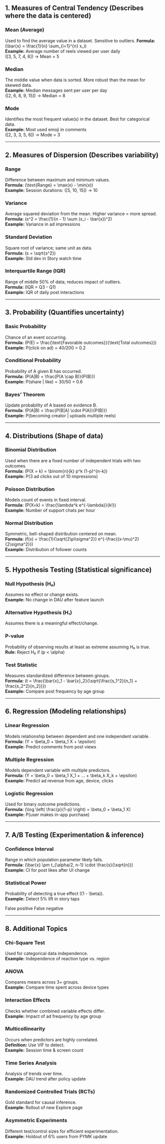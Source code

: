 ## 1. Measures of Central Tendency (Describes where the data is centered)

### Mean (Average)

Used to find the average value in a dataset. Sensitive to outliers.
**Formula:** \(\bar{x} = \frac{1}{n} \sum_{i=1}^{n} x_i\)\
**Example:** Average number of reels viewed per user daily\
\([3, 5, 7, 4, 6]\) → Mean = 5

### Median

The middle value when data is sorted. More robust than the mean for skewed data.\
**Example:** Median messages sent per user per day\
\([2, 6, 8, 9, 15]\) → Median = 8

### Mode

Identifies the most frequent value(s) in the dataset. Best for categorical data.\
**Example:** Most used emoji in comments\
\([2, 3, 3, 5, 6]\) → Mode = 3

---

## 2. Measures of Dispersion (Describes variability)

### Range

Difference between maximum and minimum values.\
**Formula:** \(\text{Range} = \max(x) - \min(x)\)\
**Example:** Session durations: \([5, 10, 15]\) → 10

### Variance

Average squared deviation from the mean. Higher variance = more spread.\
**Formula:** \(s^2 = \frac{1}{n - 1} \sum (x_i - \bar{x})^2\)\
**Example:** Variance in ad impressions

### Standard Deviation

Square root of variance; same unit as data.\
**Formula:** \(s = \sqrt{s^2}\)\
**Example:** Std dev in Story watch time

### Interquartile Range (IQR)

Range of middle 50% of data; reduces impact of outliers.\
**Formula:** \(IQR = Q3 - Q1\)\
**Example:** IQR of daily post interactions

---

## 3. Probability (Quantifies uncertainty)

### Basic Probability

Chance of an event occurring.\
**Formula:** \(P(E) = \frac{\text{Favorable outcomes}}{\text{Total outcomes}}\)\
**Example:** P(click on ad) = 40/200 = 0.2

### Conditional Probability

Probability of A given B has occurred.\
**Formula:** \(P(A|B) = \frac{P(A \cap B)}{P(B)}\)\
**Example:** P(share | like) = 30/50 = 0.6

### Bayes’ Theorem

Update probability of A based on evidence B.\
**Formula:** \(P(A|B) = \frac{P(B|A) \cdot P(A)}{P(B)}\)\
**Example:** P(becoming creator | uploads multiple reels)

---

## 4. Distributions (Shape of data)

### Binomial Distribution

Used when there are a fixed number of independent trials with two outcomes.\
**Formula:** \(P(X = k) = \binom{n}{k} p^k (1-p)^{n-k}\)\
**Example:** P(3 ad clicks out of 10 impressions)

### Poisson Distribution

Models count of events in fixed interval.\
**Formula:** \(P(X=k) = \frac{\lambda^k e^{-\lambda}}{k!}\)\
**Example:** Number of support chats per hour

### Normal Distribution

Symmetric, bell-shaped distribution centered on mean.\
**Formula:** \(f(x) = \frac{1}{\sqrt{2\pi\sigma^2}} e^{-\frac{(x-\mu)^2}{2\sigma^2}}\)\
**Example:** Distribution of follower counts

---

## 5. Hypothesis Testing (Statistical significance)

### Null Hypothesis (H₀)

Assumes no effect or change exists.\
**Example:** No change in DAU after feature launch

### Alternative Hypothesis (H₁)

Assumes there is a meaningful effect/change.

### P-value

Probability of observing results at least as extreme assuming H₀ is true.\
**Rule:** Reject H₀ if \(p < \alpha\)

### Test Statistic

Measures standardized difference between groups.\
**Formula:** \(t = \frac{\bar{x}_1 - \bar{x}_2}{\sqrt{\frac{s_1^2}{n_1} + \frac{s_2^2}{n_2}}}\)\
**Example:** Compare post frequency by age group

---

## 6. Regression (Modeling relationships)

### Linear Regression

Models relationship between dependent and one independent variable.\
**Formula:** \(Y = \beta_0 + \beta_1 X + \epsilon\)\
**Example:** Predict comments from post views

### Multiple Regression

Models dependent variable with multiple predictors.\
**Formula:** \(Y = \beta_0 + \beta_1 X_1 + ... + \beta_k X_k + \epsilon\)\
**Example:** Predict ad revenue from age, device, clicks

### Logistic Regression

Used for binary outcome predictions.\
**Formula:** \(\log \left( \frac{p}{1-p} \right) = \beta_0 + \beta_1 X\)\
**Example:** P(user makes in-app purchase)

---

## 7. A/B Testing (Experimentation & inference)

### Confidence Interval

Range in which population parameter likely falls.\
**Formula:** \(\bar{x} \pm t_{\alpha/2, n-1} \cdot \frac{s}{\sqrt{n}}\)\
**Example:** CI for post likes after UI change

### Statistical Power

Probability of detecting a true effect (\(1 - \beta\)).\
**Example:** Detect 5% lift in story taps

False positive
False negative

---

## 8. Additional Topics

### Chi-Square Test

Used for categorical data independence.\
**Example:** Independence of reaction type vs. region

### ANOVA

Compares means across 3+ groups.\
**Example:** Compare time spent across device types

### Interaction Effects

Checks whether combined variable effects differ.\
**Example:** Impact of ad frequency by age group

### Multicollinearity

Occurs when predictors are highly correlated.\
**Definition:** Use VIF to detect.\
**Example:** Session time & screen count

### Time Series Analysis

Analysis of trends over time.\
**Example:** DAU trend after policy update

### Randomized Controlled Trials (RCTs)

Gold standard for causal inference.\
**Example:** Rollout of new Explore page

### Asymmetric Experiments

Different test/control sizes for efficient experimentation.\
**Example:** Holdout of 6% users from PYMK update

